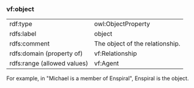 ### vf:object

<table>
<tr><td>rdf:type</td><td>owl:ObjectProperty</td></tr>
<tr><td>rdfs:label</td><td>object</td></tr>
<tr><td>rdfs:comment</td><td>The object of the relationship.</td></tr>
<tr><td>rdfs:domain (property of)</td><td>vf:Relationship</td></tr>
<tr><td>rdfs:range (allowed values)</td><td>vf:Agent</td></tr>
</table>

For example, in "Michael is a member of Enspiral", Enspiral is the object.